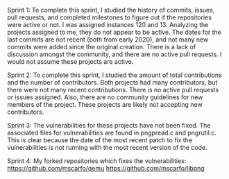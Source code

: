 Sprint 1: To complete this sprint, I studied the history of commits, issues, pull requests, and completed milestones to figure out if the repositories were active or not. I was assigned instances 120 and 13.
Analyzing the projects assigned to me, they do not appear to be active. The dates for the last commits are not recent (both from early 2020), and not many new commits were added since the original creation. There is a lack of discussion amongst the community, and there are no active pull requests. I would not assume these projects are active.

Sprint 2: To complete this sprint, I studied the amount of total contributions and the number of contributors. Both projects had many contributors, but there were not many recent contributions. There is no active pull requests or issues assigned. Also, there are no community guidelines for new members of the project. These projects are likely not accepting new contributors.

Sprint 3: The vulnerabilities for these projects have not been fixed. The associated files for vulnerabilities are found in pngpread.c and pngrutil.c. This is clear because the date of the most recent patch to fix the vulnerabilities is not running with the most recent version of the code. 

Sprint 4: My forked repositories which fixes the vulnerabilities: 
https://github.com/mscarfo/qemu
https://github.com/mscarfo/libpng


